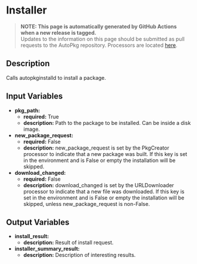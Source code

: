 # Installer

> **NOTE: This page is automatically generated by GitHub Actions when a new release is tagged.**<br />Updates to the information on this page should be submitted as pull requests to the AutoPkg repository. Processors are located [here](https://github.com/autopkg/autopkg/tree/master/Code/autopkglib).
## Description
Calls autopkginstalld to install a package.

## Input Variables
- **pkg\_path:**
    - **required:** True
    - **description:** Path to the package to be installed. Can be inside a disk image.
- **new\_package\_request:**
    - **required:** False
    - **description:** new\_package\_request is set by the PkgCreator processor to indicate that a new package was built. If this key is set in the environment and is False or empty the installation will be skipped.
- **download\_changed:**
    - **required:** False
    - **description:** download\_changed is set by the URLDownloader processor to indicate that a new file was downloaded. If this key is set in the environment and is False or empty the installation will be skipped, unless new\_package\_request is non-False.

## Output Variables
- **install\_result:**
    - **description:** Result of install request.
- **installer\_summary\_result:**
    - **description:** Description of interesting results.


